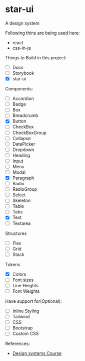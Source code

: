 # star-ui

A design system

Following thins are being used here:

- react
- css-in-js

Things to Build in this project:

- [ ] Docs
- [ ] Storybook
- [x] star-ui

Components:

- [ ] Accordion
- [ ] Badge
- [ ] Box
- [ ] Breadcrumb
- [x] Button
- [ ] CheckBox
- [ ] CheckBoxGroup
- [ ] Collapse
- [ ] DatePicker
- [ ] Dropdown
- [ ] Heading
- [ ] Input
- [ ] Menu
- [ ] Modal
- [x] Paragraph
- [ ] Radio
- [ ] RadioGroup
- [ ] Select
- [ ] Skeleton
- [ ] Table
- [ ] Tabs
- [x] Text
- [ ] Textarea

Structures

- [ ] Flex
- [ ] Grid
- [ ] Stack

Tokens
- [x] Colors
- [ ] Font sizes
- [ ] Line Heights
- [ ] Font Weights

Have support for(Optional):

- [ ] Inline Styling
- [ ] Tailwind
- [ ] CSS
- [ ] Bootstrap
- [ ] Custom CSS

References:
* [Design systems Course](https://designsystems.engineering/)


